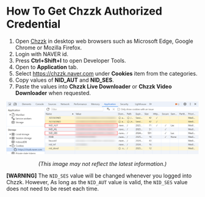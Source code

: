 # How To Get Chzzk Authorized Credential

1. Open [Chzzk](https://chzzk.naver.com/) in desktop web browsers such as Microsoft Edge, Google Chrome or Mozilla Firefox.
2. Login with NAVER id.
3. Press **Ctrl+Shift+I** to open Developer Tools.
4. Open to **Application** tab.
5. Select https://chzzk.naver.com under **Cookies** item from the categories.
6. Copy values of **NID_AUT** and **NID_SES**.
7. Paste the values into **Chzzk Live Downloader** or **Chzzk Video Downloader** when requested.

<div style='text-align: center'>
<img src='../img/screenshots/dev_tools.png' />
<p><i>(This image may not reflect the latest information.)</i></p>
</div>

**[WARNING]**
The `NID_SES` value will be changed whenever you logged into Chzzk. However, As long as the `NID_AUT` value is valid, the `NID_SES` value does not need to be reset each time.
